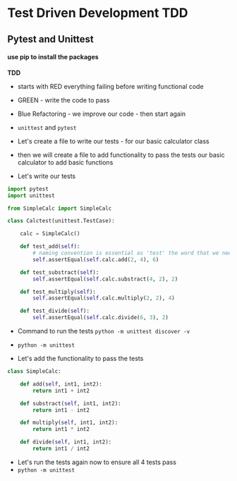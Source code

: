 # Test Driven Development TDD
## Pytest and Unittest
#### use pip to install the packages

**TDD**
- starts with RED everything failing before writing functional code
- GREEN - write the code to pass
- Blue Refactoring - we improve our code - then start again

- `unittest` and `pytest` 

- Let's create a file to write our tests - for our basic calculator class
- then we will create a file to add functionality to pass the tests our basic calculator to add basic functions 

- Let's write our tests
```python
import pytest
import unittest

from SimpleCalc import SimpleCalc

class Calctest(unittest.TestCase):

    calc = SimpleCalc()

    def test_add(self):
        # naming convention is essential as 'test' the word that we need use when naming tests so python interpreter recognises it to run tests
        self.assertEqual(self.calc.add(2, 4), 6)

    def test_substract(self):
        self.assertEqual(self.calc.substract(4, 2), 2)

    def test_multiply(self):
        self.assertEqual(self.calc.multiply(2, 2), 4)

    def test_divide(self):
        self.assertEqual(self.calc.divide(6, 3), 2)


```
- Command to run the tests `python -m unittest discover -v`
- `python -m unittest`

- Let's add the functionality to pass the tests

```python
class SimpleCalc:

    def add(self, int1, int2):
        return int1 + int2

    def substract(self, int1, int2):
        return int1 - int2

    def multiply(self, int1, int2):
        return int1 * int2

    def divide(self, int1, int2):
        return int1 / int2
```
- Let's run the tests again now to ensure all 4 tests pass
- `python -m unittest`